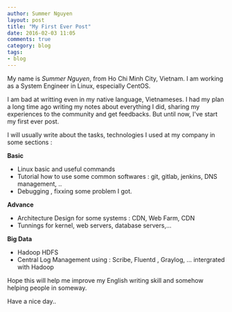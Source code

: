 ```yaml
---
author: Summer Nguyen
layout: post
title: "My First Ever Post"
date: 2016-02-03 11:05
comments: true
category: blog
tags:
- blog
---
```


My name is *Summer Nguyen*, from Ho Chi Minh City, Vietnam. I am working as a System Engineer in Linux, especially CentOS.

I am bad at writting even in my native language, Vietnameses.
I had my plan a long time ago writing my notes about everything I did, sharing my experiences to the community and get feedbacks. But until now, I've start my first ever post.

I will usually write about the tasks, technologies I used at my company in some sections : 

**Basic**

+ Linux basic and useful commands
+ Tutorial how to use some common softwares : git, gitlab, jenkins, DNS management, .. 
+ Debugging , fixxing some problem I got. 



**Advance**

+ Architecture Design for some systems : CDN, Web Farm, CDN
+ Tunnings for kernel, web servers, database servers,...


**Big Data**

+ Hadoop HDFS
+ Central Log Management using : Scribe, Fluentd , Graylog, ... intergrated with Hadoop



Hope this will help me improve my English writing skill and somehow helping people in someway. 

Have a nice day.. 